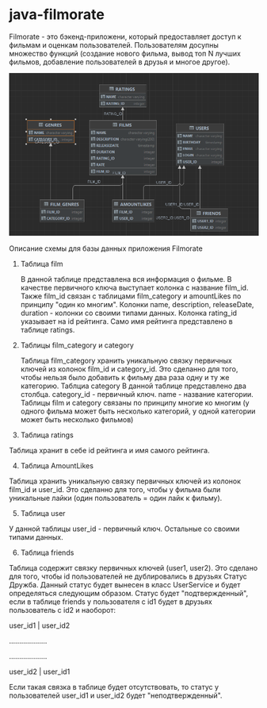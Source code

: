 # java-filmorate
Filmorate - это бэкенд-приложени, который предоставляет доступ к фильмам и оценкам пользователей.
Пользователям досупны множество функций (создание нового фильма, вывод топ N лучших фильмов, добавление пользователей 
в друзья и многое другое).

![Схема базы данных приложения](filmorate_scheme_database.png)

Описание схемы для базы данных приложения Filmorate

1) Таблица film


   В данной таблице представлена вся информация о фильме. В качестве первичного ключа выступает колонка с название 
   film_id. Также film_id связан с таблицами film_category и amountLikes по принципу "один ко многим".
   Колонки name, description, releaseDate, duration - колонки со своими типами данных. Колонка rating_id 
   указывает на id рейтинга. Само имя рейтинга представлено в таблице ratings.
2) Таблицы film_category и category


   Таблица film_category хранить уникальную связку первичных ключей из колонок film_id и category_id. Это сделанно для 
   того, чтобы нельзя было добавить к фильму два раза одну и ту же категорию.
   Таблциа category
   В данной таблице представлено два столбца. category_id - первичный ключ. name - название категории. Таблицы film и 
   category связаны по принципу многие ко многим (у одного фильма может быть несколько категорий, у одной категории 
   может быть несколько фильмов)

3) Таблица ratings

Таблица хранит в себе id рейтинга и имя самого рейтинга.


4) Таблица AmountLikes


Таблица хранить уникальную связку первичных ключей из колонок film_id и user_id. Это сделанно для того, чтобы  у фильма 
были уникальные лайки (один пользователь = один лайк к фильму).


5) Таблица user


У данной таблицы user_id - первичный ключ. Остальные со своими типами данных.


6) Таблица friends


Таблица содержит связку первичных ключей (user1, user2). Это сделано для того, чтобы id пользователей не дублировались 
в друзьях
Статус Дружба. Данный статус будет вынесен в класс UserService и будет определяться следующим образом.
Статус будет "подтвержденный", если в таблице friends у пользователя с id1 будет в друзьях пользователь с id2 
и наоборот:

user_id1 | user_id2

...................

...................

user_id2 | user_id1

Если такая связка в таблице будет отсутствовать, то статус у пользователей user_id1 и user_id2 будет "неподтвержденный".
